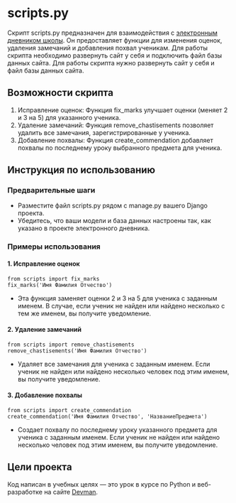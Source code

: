# scripts.py

Скрипт scripts.py предназначен для взаимодействия с [электронным дневником школы](https://github.com/devmanorg/e-diary/tree/master). Он предоставляет функции для изменения оценок, удаления замечаний и добавления похвал ученикам. Для работы скрипта необходимо развернуть сайт у себя и подключить файл базы данных сайта.
Для работы скрипта нужно развернуть сайт у себя и файл базы данных сайта.

## Возможности скрипта

1. Исправление оценок: Функция fix_marks улучшает оценки (меняет 2 и 3 на 5) для указанного ученика.
2. Удаление замечаний: Функция remove_chastisements позволяет удалить все замечания, зарегистрированные у ученика.
3. Добавление похвалы: Функция create_commendation добавляет похвалы по последнему уроку выбранного предмета для ученика.

## Инструкция по использованию

### Предварительные шаги

- Разместите файл scripts.py рядом с manage.py вашего Django проекта.
- Убедитесь, что ваши модели и база данных настроены так, как указано в проекте электронного дневника.

### Примеры использования

#### 1. Исправление оценок

```
from scripts import fix_marks
fix_marks('Имя Фамилия Отчество')
```

- Эта функция заменяет оценки 2 и 3 на 5 для ученика с заданным именем. В случае, если ученик не найден или найдено несколько с тем же именем, вы получите уведомление.

#### 2. Удаление замечаний

```
from scripts import remove_chastisements
remove_chastisements('Имя Фамилия Отчество')
```

- Удаляет все замечания для ученика с заданным именем. Если ученик не найден или найдено несколько человек под этим именем, вы получите уведомление.

#### 3. Добавление похвалы

```
from scripts import create_commendation
create_commendation('Имя Фамилия Отчество', 'НазваниеПредмета')
```

- Создает похвалу по последнему уроку указанного предмета для ученика с заданным именем. Если ученик не найден или найдено несколько человек под этим именем, вы получите уведомление.


## Цели проекта

Код написан в учебных целях — это урок в курсе по Python и веб-разработке на сайте [Devman](https://dvmn.org).
